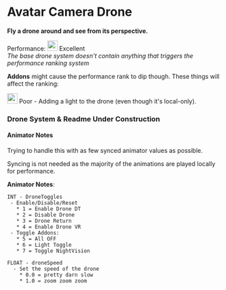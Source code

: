 # Avatar Camera Drone
**Fly a drone around and see from its perspective.**

Performance: <img src="https://i.imgur.com/PVUCZQR.png" width="24"/> Excellent  
*The base drone system doesn't contain anything that triggers the performance ranking system*

**Addons** might cause the performance rank to dip though. These things will affect the ranking:

<img src="https://i.imgur.com/KH1tTxY.png" width="24"/> Poor - Adding a light to the drone (even though it's local-only).

### Drone System & Readme Under Construction


#### Animator Notes

Trying to handle this with as few synced animator values as possible.

Syncing is not needed as the majority of the animations are played locally for performance.


**Animator Notes**:
```
INT - DroneToggles
 - Enable/Disable/Reset
   * 1 = Enable Drone DT
   * 2 = Disable Drone
   * 3 = Drone Return
   * 4 = Enable Drone VR
 - Toggle Addons:
   * 5 = All OFF
   * 6 = Light Toggle
   * 7 = Toggle NightVision

FLOAT - droneSpeed
  - Set the speed of the drone
    * 0.0 = pretty darn slow
    * 1.0 = zoom zoom zoom
```
